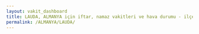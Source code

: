 ```yaml
---
layout: vakit_dashboard
title: LAUDA, ALMANYA için iftar, namaz vakitleri ve hava durumu - ilçe/eyalet seç
permalink: /ALMANYA/LAUDA/
---
```


<script type="text/javascript">
  var GLOBAL_COUNTRY = 'ALMANYA';
  var GLOBAL_CITY = 'LAUDA';
  var GLOBAL_STATE = '';
  var lat = 72;
  var lon = 21;
</script>
